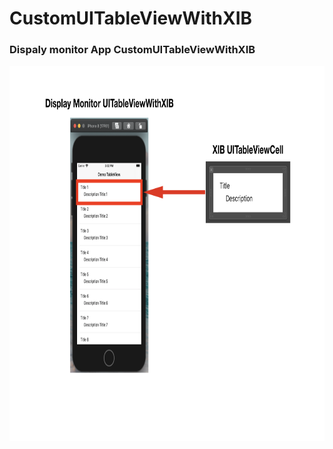 # CustomUITableViewWithXIB

### Dispaly monitor App CustomUITableViewWithXIB

<img src="https://github.com/EakchawinP/CustomUITableViewWithXIB/blob/master/imgDocument_1.png" height="600px" width="800px" alt=""/>
